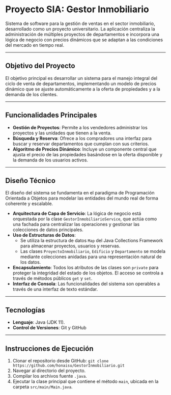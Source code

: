 # Proyecto SIA: Gestor Inmobiliario

Sistema de software para la gestión de ventas en el sector inmobiliario, desarrollado como un proyecto universitario. La aplicación centraliza la administración de múltiples proyectos de departamentos e incorpora una lógica de negocio con precios dinámicos que se adaptan a las condiciones del mercado en tiempo real.

---

## Objetivo del Proyecto

El objetivo principal es desarrollar un sistema para el manejo integral del ciclo de venta de departamentos, implementando un modelo de precios dinámico que se ajuste automáticamente a la oferta de propiedades y a la demanda de los clientes.

---

## Funcionalidades Principales
- **Gestión de Proyectos**: Permite a los vendedores administrar los proyectos y las unidades que tienen a la venta.
- **Búsqueda y Reserva**: Ofrece a los compradores una interfaz para buscar y reservar departamentos que cumplan con sus criterios.
- **Algoritmo de Precios Dinámico**: Incluye un componente central que ajusta el precio de las propiedades basándose en la oferta disponible y la demanda de los usuarios activos.
  
---

## Diseño Técnico 

El diseño del sistema se fundamenta en el paradigma de Programación Orientada a Objetos para modelar las entidades del mundo real de forma coherente y escalable.
- **Arquitectura de Capa de Servicio**: La lógica de negocio está orquestada por la clase `GestorInmobiliarioService`, que actúa como una fachada para centralizar las operaciones y gestionar las colecciones de datos principales.
- **Uso de Estructuras de Datos**:
    - Se utiliza la estructura de datos `Map` del Java Collections Framework para almacenar proyectos, usuarios y reservas.
    - Las clases `ProyectoInmobiliario`, `Edificio` y `Departamento` se modela mediante colecciones anidadas para una representación natural de los datos.
- **Encapsulamiento**: Todos los atributos de las clases son `private` para proteger la integridad del estado de los objetos. El acceso se controla a través de métodos públicos `get` y `set`.  
- **Interfaz de Consola**: Las funcionalidades del sistema son operables a través de una interfaz de texto estándar.

---

## Tecnologías
- **Lenguaje**: Java (JDK 11).
- **Control de Versiones**: Git y GitHub

---

## Instrucciones de Ejecución

1. Clonar el repositorio desde GitHub: `git clone https://github.com/honaisu/GestorInmobiliario.git`
2. Navegar al directorio del proyecto.
3. Compilar los archivos fuente `.java`.
4. Ejecutar la clase principal que contiene el método `main`, ubicada en la carpeta `src/main/Main.java`.
